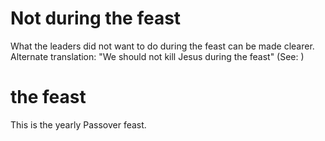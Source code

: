 
# Not during the feast
What the leaders did not want to do during the feast can be made clearer. Alternate translation: "We should not kill Jesus during the feast" (See: )

# the feast
This is the yearly Passover feast.